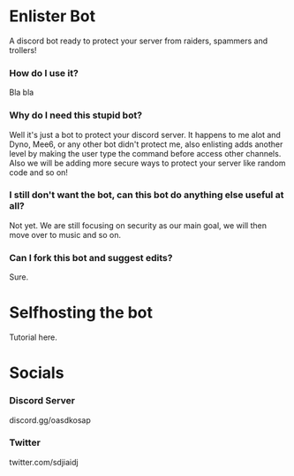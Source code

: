 # Enlister Bot
A discord bot ready to protect your server from raiders, spammers and trollers!
### How do I use it?
Bla bla
### Why do I need this stupid bot?
Well it's just a bot to protect your discord server. It happens to me alot and Dyno, Mee6, or any other bot didn't protect me, also enlisting adds another level by making the user type the command before access other channels. Also we will be adding more secure ways to protect your server like random code and so on!
### I still don't want the bot, can this bot do anything else useful at all?
Not yet. We are still focusing on security as our main goal, we will then move over to music and so on.
### Can I fork this bot and suggest edits?
Sure.
# Selfhosting the bot
Tutorial here.
# Socials
### Discord Server
discord.gg/oasdkosap
### Twitter
twitter.com/sdjiaidj
